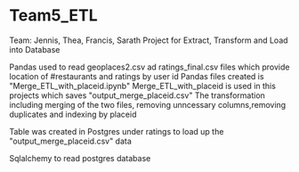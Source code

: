 # Team5_ETL
Team: Jennis, Thea, Francis, Sarath
Project for Extract, Transform and Load into Database

Pandas used to read geoplaces2.csv ad ratings_final.csv files which provide location of #restaurants and ratings by user id
Pandas files created is "Merge_ETL_with_placeid.ipynb"
Merge_ETL_with_placeid is used in this projects which saves "output_merge_placeid.csv"
The transformation including merging of the two files, removing unncessary columns,removing duplicates and indexing by placeid

Table was created in Postgres under ratings to load up the "output_merge_placeid.csv" data

Sqlalchemy to read postgres database
